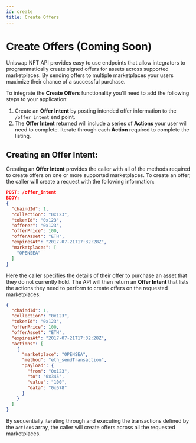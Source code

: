 ```yaml
---
id: create
title: Create Offers
---
```


# Create Offers (Coming Soon)

Uniswap NFT API provides easy to use endpoints that allow integrators to programmatically create signed offers for assets across supported marketplaces. By sending offers to multiple marketplaces your users maximize their chance of a successful purchase.

To integrate the **Create Offers** functionality you’ll need to add the following steps to your application: 

1. Create an **Offer Intent** by posting intended offer information to the `/offer_intent` end point.
2. The **Offer Intent** returned will include a series of **Actions** your user will need to complete. Iterate through each **Action** required to complete the listing. 

## Creating an Offer Intent:

Creating an **Offer Intent** provides the caller with all of the methods required to create offers on one or more supported marketplaces. To create an offer, the caller will create a request with the following information: 

```json
POST: /offer_intent
BODY: 
{
  "chaindId": 1,
  "collection": "0x123",
  "tokenId": "0x123",
  "offerer": "0x123",
  "offerPrice": 100,
  "offerAsset": "ETH",
  "expiresAt": "2017-07-21T17:32:28Z",
  "marketplaces": [
    "OPENSEA"
  ]
}
```

Here the caller specifies the details of their offer to purchase an asset that they do not currently hold. The API will then return an **Offer Intent** that lists the actions they need to perform to create offers on the requested marketplaces: 

```json
{
  "chaindId": 1,
  "collection": "0x123",
  "tokenId": "0x123",
  "offerPrice": 100,
  "offerAsset": "ETH",
  "expiresAt": "2017-07-21T17:32:28Z",
  "actions": [
    {
      "marketplace": "OPENSEA",
      "method": "eth_sendTransaction",
      "payload": {
        "from": "0x123",
        "to": "0x345",
        "value": "100",
        "data": "0x678"
      }
    }
  ]
}
```

By sequentially iterating through and executing the transactions defined by the `actions` array, the caller will create offers across all the requested marketplaces. 